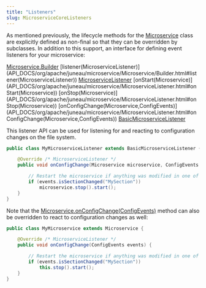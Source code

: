 ```yaml
---
title: "Listeners"
slug: MicroserviceCoreListeners
---
```


As mentioned previously, the lifecycle methods for the <a href="/site/apidocs/org/apache/juneau/microservice/Microservice.html" target="_blank">Microservice</a> class are explicitly defined as non-final so that they can be overridden by subclasses.
In addition to this support, an interface for defining event listeners for your microservice:

<tree>
<node-0><java-class><a href="/site/apidocs/org/apache/juneau/microservice/Microservice.Builder.html" target="_blank">Microservice.Builder</a></java-class></node-0>
<node-1><java-method>[listener(MicroserviceListener)](API_DOCS/org/apache/juneau/microservice/Microservice/Builder.html#listener(MicroserviceListener))</java-method></node-1>
<node-0><java-interface><a href="/site/apidocs/org/apache/juneau/microservice/MicroserviceListener.html" target="_blank">MicroserviceListener</a></java-interface></node-0>
<node-1><javac-method>[onStart(Microservice)](API_DOCS/org/apache/juneau/microservice/MicroserviceListener.html#onStart(Microservice))</javac-method> <javac-method>[onStop(Microservice)](API_DOCS/org/apache/juneau/microservice/MicroserviceListener.html#onStop(Microservice))</javac-method> <javac-method>[onConfigChange(Microservice,ConfigEvents)](API_DOCS/org/apache/juneau/microservice/MicroserviceListener.html#onConfigChange(Microservice,ConfigEvents))</javac-method></node-1>
<node-0><java-class><a href="/site/apidocs/org/apache/juneau/microservice/BasicMicroserviceListener.html" target="_blank">BasicMicroserviceListener</a></java-class></node-0>
</tree>

This listener API can be used for listening for and reacting to configuration changes on the file system.

```java
public class MyMicroserviceListener extends BasicMicroserviceListener {

    @Override /* MicroserviceListener */
    public void onConfigChange(Microservice microservice, ConfigEvents events) {

        // Restart the microservice if anything was modified in one of our sections
        if (events.isSectionChanged("MySection"))
            microservice.stop().start();
    }
}
```

Note that the [Microservice.onConfigChange(ConfigEvents)](API_DOCS/org/apache/juneau/microservice/Microservice.html#onConfigChange(ConfigEvents)) method can also be overridden to react to configuration changes as well:

```java
public class MyMicroservice extends Microservice {

    @Override /* MicroserviceListener */
    public void onConfigChange(ConfigEvents events) {

        // Restart the microservice if anything was modified in one of our sections
        if (events.isSectionChanged("MySection"))
            this.stop().start();
    }
}
```
